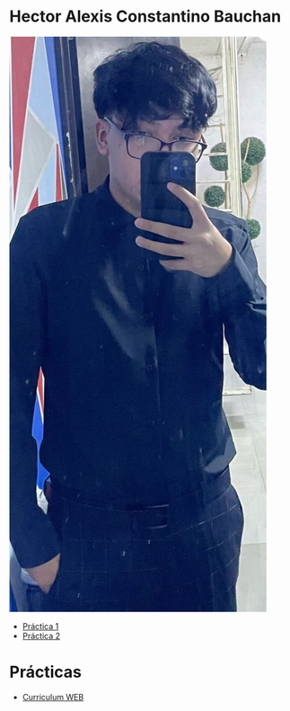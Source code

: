 # Hector Alexis Constantino Bauchan

![Foto](/Fotos/Foto1.jpg)

- [Práctica 1](practica-1.md)
- [Práctica 2](practica-2.md)
  
# Prácticas

- [Curriculum WEB](https://Copycat339.github.io/Practicas-y-Entregas/docs/cv-web/)